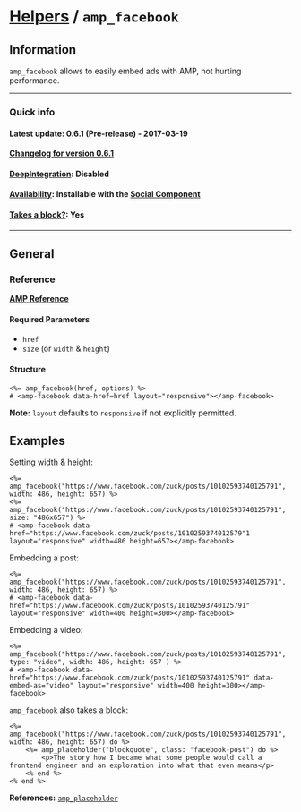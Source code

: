 
# [Helpers](https://github.com/jonhue/amphtml/tree/master/lib/amphtml/helpers/docs#amp-html-helpers) / `amp_facebook`


## Information

`amp_facebook` allows to easily embed ads with AMP, not hurting performance.

---

### Quick info

#### Latest update: 0.6.1 (Pre-release) - 2017-03-19

[**Changelog for version 0.6.1**](https://github.com/jonhue/amphtml/blob/master/CHANGELOG.md#061-pre-release---2017-03-19)

#### [DeepIntegration](https://github.com/jonhue/amphtml/tree/master/lib/amphtml/helpers/docs#deepintegration-helpers): Disabled

#### [Availability](https://github.com/jonhue/amphtml/tree/master/lib/amphtml/helpers/docs#availability-of-helpers): Installable with the [Social Component](https://github.com/jonhue/amphtml/tree/master/lib/amphtml/components/docs/social.md)

#### [Takes a block?](https://github.com/jonhue/amphtml/tree/master/lib/amphtml/helpers/docs#takes-a-block): Yes

---

## General

### Reference

[**AMP Reference**](https://www.ampproject.org/docs/reference/components/social/amp-facebook)

#### Required Parameters

* `href`
* `size` (or `width` & `height`)

#### Structure

    <%= amp_facebook(href, options) %>
    # <amp-facebook data-href=href layout="responsive"></amp-facebook>

**Note:** `layout` defaults to `responsive` if not explicitly permitted.


## Examples

Setting width & height:

    <%= amp_facebook("https://www.facebook.com/zuck/posts/10102593740125791", width: 486, height: 657) %>
    <%= amp_facebook("https://www.facebook.com/zuck/posts/10102593740125791", size: "486x657") %>
    # <amp-facebook data-href="https://www.facebook.com/zuck/posts/1010259374012579"1 layout="responsive" width=486 height=657></amp-facebook>

Embedding a post:

    <%= amp_facebook("https://www.facebook.com/zuck/posts/10102593740125791", width: 486, height: 657) %>
    # <amp-facebook data-href="https://www.facebook.com/zuck/posts/10102593740125791" layout="responsive" width=400 height=300></amp-facebook>

Embedding a video:

    <%= amp_facebook("https://www.facebook.com/zuck/posts/10102593740125791", type: "video", width: 486, height: 657 ) %>
    # <amp-facebook data-href="https://www.facebook.com/zuck/posts/10102593740125791" data-embed-as="video" layout="responsive" width=400 height=300></amp-facebook>

`amp_facebook` also takes a block:

    <%= amp_facebook("https://www.facebook.com/zuck/posts/10102593740125791", width: 486, height: 657) do %>
        <%= amp_placeholder("blockquote", class: "facebook-post") do %>
            <p>The story how I became what some people would call a frontend engineer and an exploration into what that even means</p>
        <% end %>
    <% end %>

**References:** [`amp_placeholder`](https://github.com/jonhue/amphtml/blob/master/lib/amphtml/helpers/docs/amp_placeholder.md)
